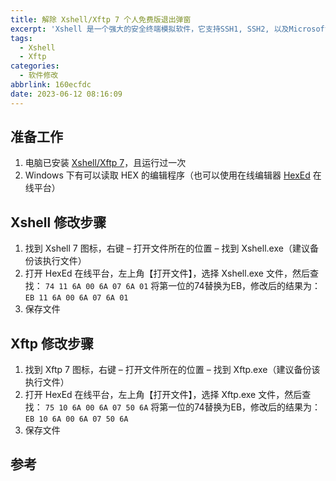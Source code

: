 ```yaml
---
title: 解除 Xshell/Xftp 7 个人免费版退出弹窗
excerpt: 'Xshell 是一个强大的安全终端模拟软件，它支持SSH1, SSH2, 以及Microsoft Windows 平台的TELNET 协议。'
tags:
  - Xshell
  - Xftp
categories:
  - 软件修改
abbrlink: 160ecfdc
date: 2023-06-12 08:16:09
---
```

## 准备工作

1. 电脑已安装 [Xshell/Xftp 7](https://www.netsarang.com/en/free-for-home-school/)，且运行过一次
2. Windows 下有可以读取 HEX 的编辑程序（也可以使用在线编辑器 [HexEd](https://hexed.it/) 在线平台）

## Xshell 修改步骤

1. 找到 Xshell 7 图标，右键 –  打开文件所在的位置 – 找到 Xshell.exe（建议备份该执行文件）
2. 打开 HexEd 在线平台，左上角【打开文件】，选择 Xshell.exe 文件，然后查找：
`74 11 6A 00 6A 07 6A 01`
将第一位的74替换为EB，修改后的结果为：
`EB 11 6A 00 6A 07 6A 01`
3. 保存文件

## Xftp 修改步骤

1. 找到 Xftp 7 图标，右键 –  打开文件所在的位置 – 找到 Xftp.exe（建议备份该执行文件）
2. 打开 HexEd 在线平台，左上角【打开文件】，选择 Xftp.exe 文件，然后查找：
`75 10 6A 00 6A 07 50 6A`
将第一位的74替换为EB，修改后的结果为：
`EB 10 6A 00 6A 07 50 6A`
3. 保存文件

## 参考
[^1]: https://blog.upx8.com/3430